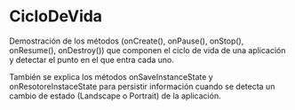 # CicloDeVida
Demostración de los métodos (onCreate(), onPause(), onStop(), onResume(), onDestroy()) que componen el ciclo de vida de una aplicación y detectar el punto en el que entra cada uno.

También se explica los métodos onSaveInstanceState y onResotoreInstaceState para persistir información cuando se detecta un cambio de estado (Landscape o Portrait) de la aplicación.
